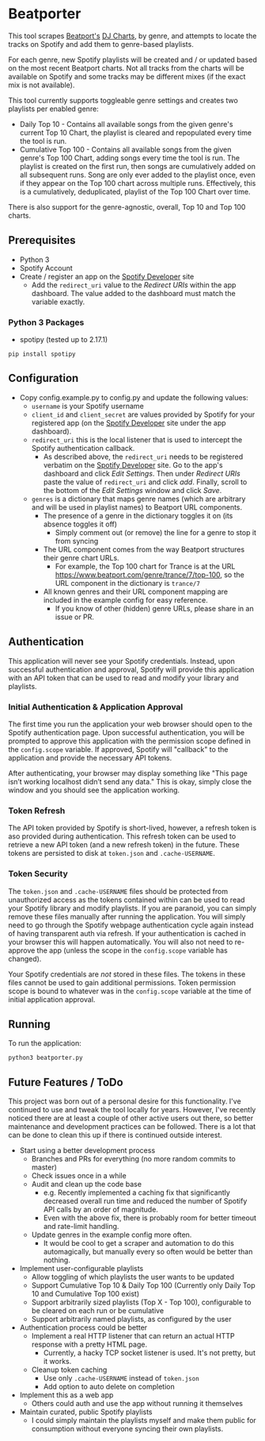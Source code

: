 # Beatporter

This tool scrapes [Beatport's](https://www.beatport.com/) [DJ Charts](https://www.beatport.com/charts), by genre, and attempts to locate the tracks on Spotify and add them to genre-based playlists.

For each genre, new Spotify playlists will be created and / or updated based on the most recent Beatport charts.  Not all tracks from the charts will be available on Spotify and some tracks may be different mixes (if the exact mix is not available).

This tool currently supports toggleable genre settings and creates two playlists per enabled genre:
* Daily Top 10 - Contains all available songs from the given genre's current Top 10 Chart, the playlist is cleared and repopulated every time the tool is run.
* Cumulative Top 100 - Contains all available songs from the given genre's Top 100 Chart, adding songs every time the tool is run.  The playlist is created on the first run, then songs are cumulatively added on all subsequent runs.  Song are only ever added to the playlist once, even if they appear on the Top 100 chart across multiple runs.  Effectively, this is a cumulatively, deduplicated, playlist of the Top 100 Chart over time.

There is also support for the genre-agnostic, overall, Top 10 and Top 100 charts.

## Prerequisites

* Python 3
* Spotify Account
* Create / register an app on the [Spotify Developer](https://developer.spotify.com) site
    * Add the `redirect_uri` value to the _Redirect URIs_ within the app dashboard.  The value added to the dashboard must match the variable exactly. 

### Python 3 Packages

* spotipy (tested up to 2.17.1)

```
pip install spotipy
```

## Configuration
* Copy config.example.py to config.py and update the following values:
    * `username` is your Spotify username
    * `client_id` and `client_secret` are values provided by Spotify for your registered app (on the [Spotify Developer](https://developer.spotify.com) site under the app dashboard).
    * `redirect_uri` this is the local listener that is used to intercept the Spotify authentication callback.
        * As described above, the `redirect_uri` needs to be registered verbatim on the [Spotify Developer](https://developer.spotify.com) site.  Go to the app's dashboard and click _Edit Settings_.  Then under _Redirect URIs_ paste the value of `redirect_uri` and click _add_.  Finally, scroll to the bottom of the _Edit Settings_ window and click _Save_.
    * `genres` is a dictionary that maps genre names (which are arbitrary and will be used in playlist names) to Beatport URL components.
        * The presence of a genre in the dictionary toggles it on (its absence toggles it off)
            * Simply comment out (or remove) the line for a genre to stop it from syncing  
        * The URL component comes from the way Beatport structures their genre chart URLs.
            * For example, the Top 100 chart for Trance is at the URL https://www.beatport.com/genre/trance/7/top-100, so the URL component in the dictionary is `trance/7`
        * All known genres and their URL component mapping are included in the example config for easy reference.
            * If you know of other (hidden) genre URLs, please share in an issue or PR.

## Authentication
This application will never see your Spotify credentials.  Instead, upon successful authentication and approval,  Spotify will provide this application with an API token that can be used to read and modify your library and playlists.

### Initial Authentication & Application Approval
The first time you run the application your web browser should open to the Spotify authentication page.  Upon successful authentication, you will be prompted to approve this application with the permission scope defined in the `config.scope` variable.  If approved, Spotify will "callback" to the application and provide the necessary API tokens.

After authenticating, your browser may display something like "This page isn’t working localhost didn’t send any data."  This is okay, simply close the window and you should see the application working.

### Token Refresh
The API token provided by Spotify is short-lived, however, a refresh token is aso provided during authentication.  This refresh token can be used to retrieve a new API token (and a new refresh token) in the future.  These tokens are persisted to disk at `token.json` and `.cache-USERNAME`.

### Token Security
The `token.json` and `.cache-USERNAME` files should be protected from unauthorized access as the tokens contained within can be used to read your Spotify library and modify playlists.  If you are paranoid, you can simply remove these files manually after running the application.  You will simply need to go through the Spotify webpage authentication cycle again instead of having transparent auth via refresh.  If your authentication is cached in your browser this will happen automatically.  You will also not need to re-approve the app (unless the scope in the `config.scope` variable has changed). 

Your Spotify credentials are _not_ stored in these files.  The tokens in these files cannot be used to gain additional permissions.  Token permission scope is bound to whatever was in the `config.scope` variable at the time of initial application approval.

## Running

To run the application:
 
```python3 beatporter.py```

## Future Features / ToDo
This project was born out of a personal desire for this functionality.  I've continued to use and tweak the tool locally for years.  However, I've recently noticed there are at least a couple of other active users out there, so better maintenance and development practices can be followed.  There is a lot that can be done to clean this up if there is continued outside interest.

* Start using a better development process
  * Branches and PRs for everything (no more random commits to master)
  * Check issues once in a while
  * Audit and clean up the code base
    * e.g. Recently implemented a caching fix that significantly decreased overall run time and reduced the number of Spotify API calls by an order of magnitude.
    * Even with the above fix, there is probably room for better timeout and rate-limit handling.
  * Update genres in the example config more often.
    * It would be cool to get a scraper and automation to do this automagically, but manually every so often would be better than nothing.
* Implement user-configurable playlists
  * Allow toggling of which playlists the user wants to be updated
  * Support Cumulative Top 10 & Daily Top 100 (Currently only Daily Top 10 and Cumulative Top 100 exist)
  * Support arbitrarily sized playlists (Top X - Top 100), configurable to be cleared on each run or be cumulative
  * Support arbitrarily named playlists, as configured by the user
* Authentication process could be better
  * Implement a real HTTP listener that can return an actual HTTP response with a pretty HTML page.
    * Currently, a hacky TCP socket listener is used.  It's not pretty, but it works.
  * Cleanup token caching
    * Use only `.cache-USERNAME` instead of `token.json`
    * Add option to auto delete on completion
* Implement this as a web app
  * Others could auth and use the app without running it themselves
* Maintain curated, public Spotify playlists
  * I could simply maintain the playlists myself and make them public for consumption without everyone syncing their own playlists.

